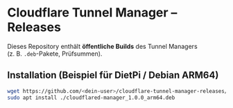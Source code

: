 # Cloudflare Tunnel Manager – Releases

Dieses Repository enthält **öffentliche Builds** des Tunnel Managers  
(z. B. `.deb`-Pakete, Prüfsummen).

## Installation (Beispiel für DietPi / Debian ARM64)

```bash
wget https://github.com/<dein-user>/cloudflare-tunnel-manager-releases/releases/download/v1.0.0/cloudflared-manager_1.0.0_arm64.deb
sudo apt install ./cloudflared-manager_1.0.0_arm64.deb
